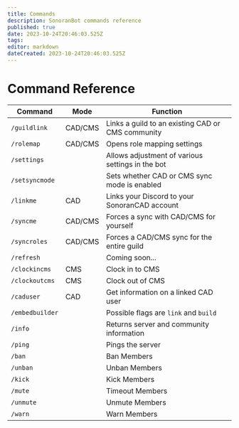 ```yaml
---
title: Commands
description: SonoranBot commands reference
published: true
date: 2023-10-24T20:46:03.525Z
tags: 
editor: markdown
dateCreated: 2023-10-24T20:46:03.525Z
---
```


# Command Reference

| Command          | Mode    | Function                                           |
| ---------------- | ------- | -------------------------------------------------- |
| `/guildlink`     | CAD/CMS | Links a guild to an existing CAD or CMS community  |
| `/rolemap`       | CAD/CMS | Opens role mapping settings                        |
| `/settings`      |         | Allows adjustment of various settings in the bot   |
| `/setsyncmode`   |         | Sets whether CAD or CMS sync mode is enabled       |
| `/linkme`        | CAD     | Links your Discord to your SonoranCAD account      |
| `/syncme`        | CAD/CMS | Forces a sync with CAD/CMS for yourself            |
| `/syncroles`     | CAD/CMS | Forces a CAD/CMS sync for the entire guild         |
| `/refresh`       |         | Coming soon...                                     |
| `/clockincms`    | CMS     | Clock in to CMS                                    |
| `/clockoutcms`   | CMS     | Clock out of CMS                                   | 
| `/caduser`       | CAD     | Get information on a linked CAD user               |
| `/embedbuilder`  |         | Possible flags are `link` and `build`              | 
| `/info`          |         | Returns server and community information           |
| `/ping`          |         | Pings the server                                   |
| `/ban`           |         | Ban Members                                        |
| `/unban`         |         | Unban Members                                      |
| `/kick`          |         | Kick Members                                       |
| `/mute`          |         | Timeout Members                                    |
| `/unmute`        |         | Unmute Members                                     |
| `/warn`          |         | Warn Members                                       |